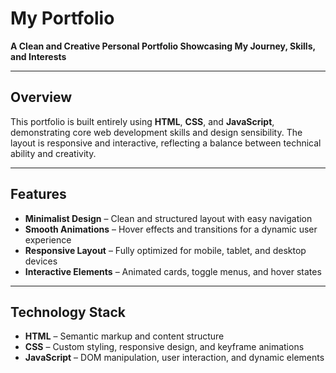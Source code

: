 # My Portfolio  
**A Clean and Creative Personal Portfolio Showcasing My Journey, Skills, and Interests**

---

## Overview  
This portfolio is built entirely using **HTML**, **CSS**, and **JavaScript**, demonstrating core web development skills and design sensibility. The layout is responsive and interactive, reflecting a balance between technical ability and creativity.

---

## Features  
- **Minimalist Design** – Clean and structured layout with easy navigation  
- **Smooth Animations** – Hover effects and transitions for a dynamic user experience  
- **Responsive Layout** – Fully optimized for mobile, tablet, and desktop devices  
- **Interactive Elements** – Animated cards, toggle menus, and hover states  

---

## Technology Stack  
- **HTML** – Semantic markup and content structure  
- **CSS** – Custom styling, responsive design, and keyframe animations  
- **JavaScript** – DOM manipulation, user interaction, and dynamic elements
